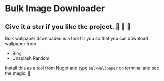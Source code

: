﻿
# Bulk Image Downloader
## Give it a star if you like the project. 👏 🌠 🌟


Bulk wallpaper downloaded is a tool for you so that you can download wallpaper from 
- Bing
- Unsplash Random

Install this as a tool from [Nuget](https://www.nuget.org/packages/BulkImageDownloader.Cli/)
and type `bulkwallpaper` on terminal and see the magic. 🌟

